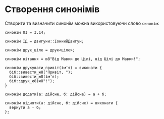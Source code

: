 # Створення синонімів

Створити та визначити синонім можна використовуючи слово `синонім`:

```ціль
синонім ПІ = 3.14;

синонім ІД = двигуни::ІоннийДвигун;

синонім друк_ціле = друк<ціле>;

синонім вітання = ю8"Від Мавки до Цілі, від Цілі до Мавки!";

синонім друкувати_привіт(імʼя) = виконати {
  біб::вивести_ю8("Привіт, ");
  біб::вивести_ю8(імʼя);
  біб::друк_ю8(ю8"!");
}

синонім додати(а: дійсне, б: дійсне) = а + б;

синонім відняти(а: дійсне, б: дійсне) = виконати {
  вернути а - б;
};
```